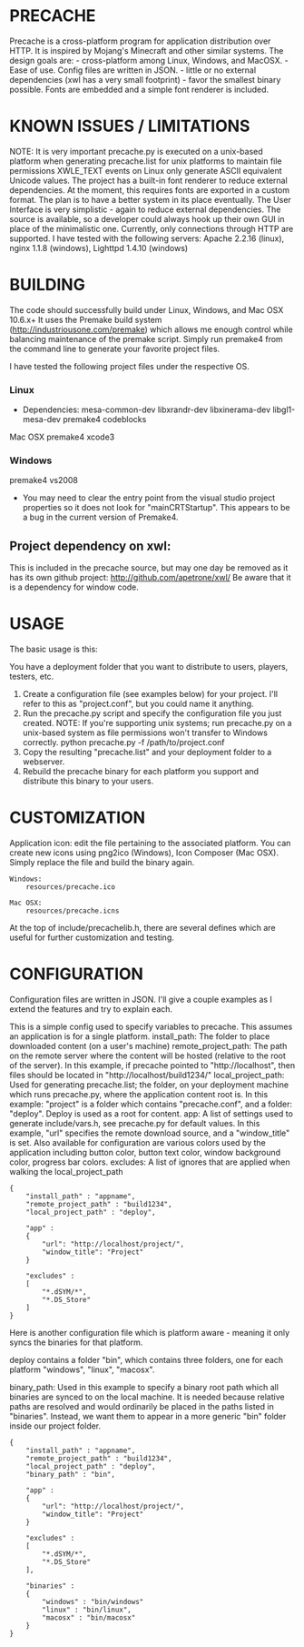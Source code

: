 # PRECACHE

Precache is a cross-platform program for application distribution over HTTP. It is inspired by Mojang's Minecraft and other similar systems.
The design goals are:
	- cross-platform among Linux, Windows, and MacOSX.
	- Ease of use. Config files are written in JSON.
	- little or no external dependencies (xwl has a very small footprint)
	- favor the smallest binary possible. Fonts are embedded and a simple font renderer is included.

# KNOWN ISSUES / LIMITATIONS

NOTE: It is very important precache.py is executed on a unix-based platform when generating precache.list for unix platforms to maintain file permissions
XWLE_TEXT events on Linux only generate ASCII equivalent Unicode values.
The project has a built-in font renderer to reduce external dependencies. At the moment, this requires fonts are exported in a custom format. The plan is to have a better system in its place eventually.
The User Interface is very simplistic - again to reduce external dependencies. The source is available, so a developer could always hook up their own GUI in place of the minimalistic one.
Currently, only connections through HTTP are supported. I have tested with the following servers: Apache 2.2.16 (linux), nginx 1.1.8 (windows), Lighttpd 1.4.10 (windows)

# BUILDING

The code should successfully build under Linux, Windows, and Mac OSX 10.6.x+
It uses the Premake build system (http://industriousone.com/premake) which allows me enough control while balancing maintenance of the premake script.
Simply run premake4 from the command line to generate your favorite project files.

I have tested the following project files under the respective OS.
### Linux
* Dependencies: mesa-common-dev libxrandr-dev libxinerama-dev libgl1-mesa-dev
premake4 codeblocks

Mac OSX
premake4 xcode3

### Windows
premake4 vs2008
* You may need to clear the entry point from the visual studio project properties so it does not look for "mainCRTStartup".
This appears to be a bug in the current version of Premake4.

## Project dependency on xwl:
This is included in the precache source, but may one day be removed as it has its own github project: http://github.com/apetrone/xwl/
Be aware that it is a dependency for window code.


# USAGE

The basic usage is this:

You have a deployment folder that you want to distribute to users, players, testers, etc.

1) Create a configuration file (see examples below) for your project. I'll refer to this as "project.conf", but you could name it anything.
2) Run the precache.py script and specify the configuration file you just created.
	NOTE: If you're supporting unix systems; run precache.py on a unix-based system as file permissions won't transfer to Windows correctly.
	python precache.py -f /path/to/project.conf
3) Copy the resulting "precache.list" and your deployment folder to a webserver.
4) Rebuild the precache binary for each platform you support and distribute this binary to your users.


# CUSTOMIZATION

Application icon: edit the file pertaining to the associated platform.
	You can create new icons using png2ico (Windows), Icon Composer (Mac OSX).
	Simply replace the file and build the binary again.

	Windows:
		resources/precache.ico

	Mac OSX:
		resources/precache.icns

At the top of include/precachelib.h, there are several defines which are useful for further customization and testing.

# CONFIGURATION

Configuration files are written in JSON. I'll give a couple examples as I extend the features and try to explain each.

This is a simple config used to specify variables to precache. This assumes an application is for a single platform.
install_path: The folder to place downloaded content (on a user's machine)
remote_project_path: The path on the remote server where the content will be hosted (relative to the root of the server).
	In this example, if precache pointed to "http://localhost", then files should be located in "http://localhost/build1234/"
local_project_path: Used for generating precache.list; the folder, on your deployment machine which runs precache.py, where the application content root is.
	In this example: "project" is a folder which contains "precache.conf", and a folder: "deploy". Deploy is used as a root for content.
app: A list of settings used to generate include/vars.h, see precache.py for default values.
	In this example, "url" specifies the remote download source, and a "window_title" is set.
	Also available for configuration are various colors used by the application including button color, button text color, window background color, progress bar colors.
excludes: A list of ignores that are applied when walking the local_project_path

	{
		"install_path" : "appname",
		"remote_project_path" : "build1234",
		"local_project_path" : "deploy",

		"app" :
		{
			"url": "http://localhost/project/",
			"window_title": "Project"
		}

		"excludes" :
		[
			"*.dSYM/*",
			"*.DS_Store"
		]
	}

Here is another configuration file which is platform aware - meaning it only syncs the binaries for that platform.

deploy contains a folder "bin", which contains three folders, one for each platform "windows", "linux", "macosx".

binary_path: Used in this example to specify a binary root path which all binaries are synced to on the local machine.
	It is needed because relative paths are resolved and would ordinarily be placed in the paths listed in "binaries".
	Instead, we want them to appear in a more generic "bin" folder inside our project folder.

	{
		"install_path" : "appname",
		"remote_project_path" : "build1234",
		"local_project_path" : "deploy",
		"binary_path" : "bin",

		"app" :
		{
			"url": "http://localhost/project/",
			"window_title": "Project"
		}

		"excludes" :
		[
			"*.dSYM/*",
			"*.DS_Store"
		],

		"binaries" :
		{
			"windows" : "bin/windows"
			"linux" : "bin/linux",
			"macosx" : "bin/macosx"
		}
	}

